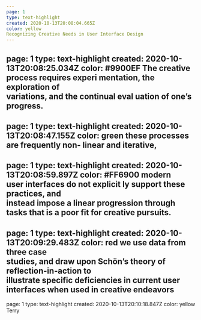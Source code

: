 ```yaml
---
page: 1
type: text-highlight
created: 2020-10-13T20:08:04.665Z
color: yellow
Recognizing Creative Needs in User Interface Design
---
```

page: 1
type: text-highlight
created: 2020-10-13T20:08:25.034Z
color: #9900EF
The  creative  process  requires  experi mentation,  the  exploration  of  
variations,  and  the  continual  eval uation  of  one’s  progress.  
---
page: 1
type: text-highlight
created: 2020-10-13T20:08:47.155Z
color: green
these  processes  are  frequently  non- linear  and  iterative,
---
page: 1
type: text-highlight
created: 2020-10-13T20:08:59.897Z
color: #FF6900
modern  
user  interfaces  do  not  explicit ly  support  these  practices,  and  
instead impose a linear progression through tasks that is a poor fit 
for  creative  pursuits.  
---
page: 1
type: text-highlight
created: 2020-10-13T20:09:29.483Z
color: red
we  use  data  from  three  case  
studies,  and  draw  upon  Schön’s  theory  of  reflection-in-action  to  
illustrate specific deficiencies in current user interfaces when used 
in creative endeavors
---
page: 1
type: text-highlight
created: 2020-10-13T20:10:18.847Z
color: yellow
Terry
